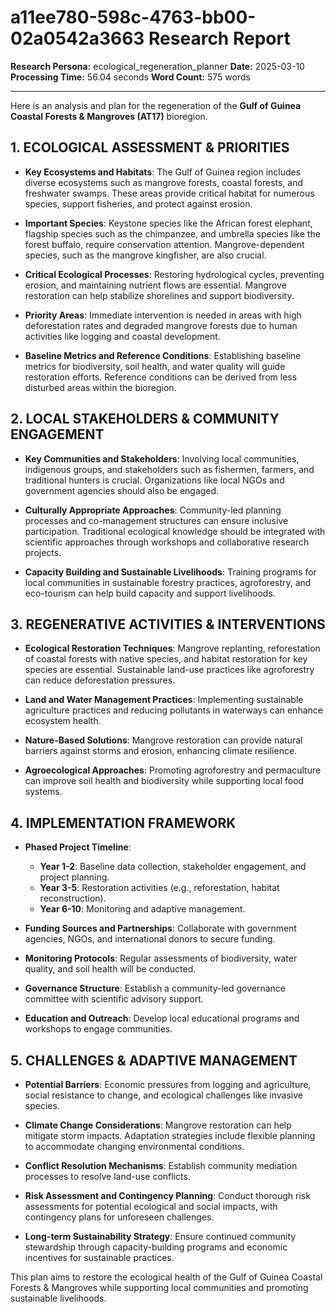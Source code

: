 # a11ee780-598c-4763-bb00-02a0542a3663 Research Report

**Research Persona:** ecological_regeneration_planner
**Date:** 2025-03-10
**Processing Time:** 56.04 seconds
**Word Count:** 575 words

---

Here is an analysis and plan for the regeneration of the **Gulf of Guinea Coastal Forests & Mangroves (AT17)** bioregion.

## 1. ECOLOGICAL ASSESSMENT & PRIORITIES
- **Key Ecosystems and Habitats**: The Gulf of Guinea region includes diverse ecosystems such as mangrove forests, coastal forests, and freshwater swamps. These areas provide critical habitat for numerous species, support fisheries, and protect against erosion.
  
- **Important Species**: Keystone species like the African forest elephant, flagship species such as the chimpanzee, and umbrella species like the forest buffalo, require conservation attention. Mangrove-dependent species, such as the mangrove kingfisher, are also crucial.

- **Critical Ecological Processes**: Restoring hydrological cycles, preventing erosion, and maintaining nutrient flows are essential. Mangrove restoration can help stabilize shorelines and support biodiversity.

- **Priority Areas**: Immediate intervention is needed in areas with high deforestation rates and degraded mangrove forests due to human activities like logging and coastal development.

- **Baseline Metrics and Reference Conditions**: Establishing baseline metrics for biodiversity, soil health, and water quality will guide restoration efforts. Reference conditions can be derived from less disturbed areas within the bioregion.

## 2. LOCAL STAKEHOLDERS & COMMUNITY ENGAGEMENT
- **Key Communities and Stakeholders**: Involving local communities, indigenous groups, and stakeholders such as fishermen, farmers, and traditional hunters is crucial. Organizations like local NGOs and government agencies should also be engaged.

- **Culturally Appropriate Approaches**: Community-led planning processes and co-management structures can ensure inclusive participation. Traditional ecological knowledge should be integrated with scientific approaches through workshops and collaborative research projects.

- **Capacity Building and Sustainable Livelihoods**: Training programs for local communities in sustainable forestry practices, agroforestry, and eco-tourism can help build capacity and support livelihoods.

## 3. REGENERATIVE ACTIVITIES & INTERVENTIONS
- **Ecological Restoration Techniques**: Mangrove replanting, reforestation of coastal forests with native species, and habitat restoration for key species are essential. Sustainable land-use practices like agroforestry can reduce deforestation pressures.

- **Land and Water Management Practices**: Implementing sustainable agriculture practices and reducing pollutants in waterways can enhance ecosystem health.

- **Nature-Based Solutions**: Mangrove restoration can provide natural barriers against storms and erosion, enhancing climate resilience.

- **Agroecological Approaches**: Promoting agroforestry and permaculture can improve soil health and biodiversity while supporting local food systems.

## 4. IMPLEMENTATION FRAMEWORK
- **Phased Project Timeline**: 
  - **Year 1-2**: Baseline data collection, stakeholder engagement, and project planning.
  - **Year 3-5**: Restoration activities (e.g., reforestation, habitat reconstruction).
  - **Year 6-10**: Monitoring and adaptive management.
  
- **Funding Sources and Partnerships**: Collaborate with government agencies, NGOs, and international donors to secure funding.

- **Monitoring Protocols**: Regular assessments of biodiversity, water quality, and soil health will be conducted.

- **Governance Structure**: Establish a community-led governance committee with scientific advisory support.

- **Education and Outreach**: Develop local educational programs and workshops to engage communities.

## 5. CHALLENGES & ADAPTIVE MANAGEMENT
- **Potential Barriers**: Economic pressures from logging and agriculture, social resistance to change, and ecological challenges like invasive species.

- **Climate Change Considerations**: Mangrove restoration can help mitigate storm impacts. Adaptation strategies include flexible planning to accommodate changing environmental conditions.

- **Conflict Resolution Mechanisms**: Establish community mediation processes to resolve land-use conflicts.

- **Risk Assessment and Contingency Planning**: Conduct thorough risk assessments for potential ecological and social impacts, with contingency plans for unforeseen challenges.

- **Long-term Sustainability Strategy**: Ensure continued community stewardship through capacity-building programs and economic incentives for sustainable practices.

This plan aims to restore the ecological health of the Gulf of Guinea Coastal Forests & Mangroves while supporting local communities and promoting sustainable livelihoods.